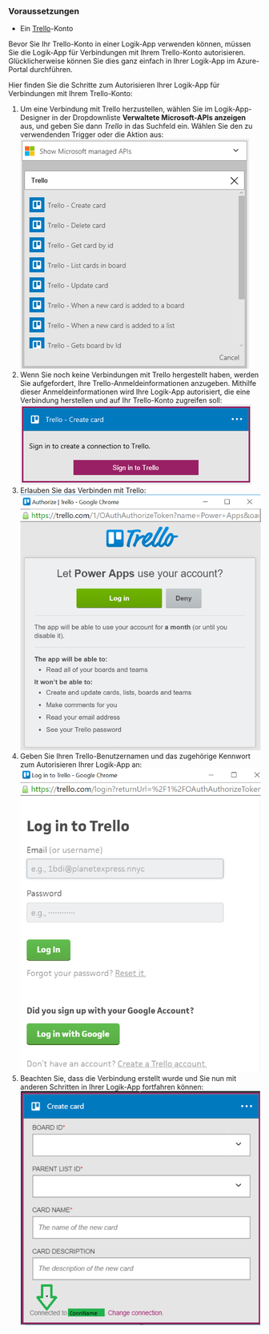 ### Voraussetzungen
* Ein [Trello](http://trello.com)-Konto 

Bevor Sie Ihr Trello-Konto in einer Logik-App verwenden können, müssen Sie die Logik-App für Verbindungen mit Ihrem Trello-Konto autorisieren. Glücklicherweise können Sie dies ganz einfach in Ihrer Logik-App im Azure-Portal durchführen.

Hier finden Sie die Schritte zum Autorisieren Ihrer Logik-App für Verbindungen mit Ihrem Trello-Konto:

1. Um eine Verbindung mit Trello herzustellen, wählen Sie im Logik-App-Designer in der Dropdownliste **Verwaltete Microsoft-APIs anzeigen** aus, und geben Sie dann *Trello* in das Suchfeld ein. Wählen Sie den zu verwendenden Trigger oder die Aktion aus: ![](./media/connectors-create-api-trello/trello-1.png)
2. Wenn Sie noch keine Verbindungen mit Trello hergestellt haben, werden Sie aufgefordert, Ihre Trello-Anmeldeinformationen anzugeben. Mithilfe dieser Anmeldeinformationen wird Ihre Logik-App autorisiert, die eine Verbindung herstellen und auf Ihr Trello-Konto zugreifen soll: ![](./media/connectors-create-api-trello/trello-2.png) 
3. Erlauben Sie das Verbinden mit Trello: ![](./media/connectors-create-api-trello/trello-3.png)   
4. Geben Sie Ihren Trello-Benutzernamen und das zugehörige Kennwort zum Autorisieren Ihrer Logik-App an: ![](./media/connectors-create-api-trello/trello-4.png)  
5. Beachten Sie, dass die Verbindung erstellt wurde und Sie nun mit anderen Schritten in Ihrer Logik-App fortfahren können: ![](./media/connectors-create-api-trello/trello-5.png)

